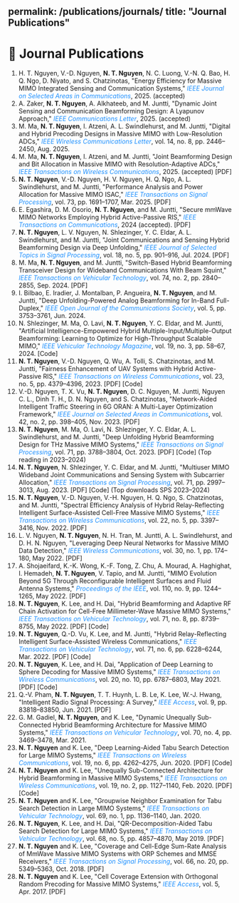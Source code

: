 permalink: /publications/journals/
title: "Journal Publications"
---

# 📄 Journal Publications  

<ol>

<li>
H. T. Nguyen, V.-D. Nguyen, <strong>N. T. Nguyen</strong>, N. C. Luong, V.-N. Q. Bao, H. Q. Ngo, D. Niyato, and S. Chatzinotas,  
"Energy Efficiency for Massive MIMO Integrated Sensing and Communication Systems,"  
<span style="color:#1E90FF;"><em>IEEE Journal on Selected Areas in Communications</em></span>, 2025. (accepted)
</li>

<li>
A. Zaker, <strong>N. T. Nguyen</strong>, A. Alkhateeb, and M. Juntti,  
"Dynamic Joint Sensing and Communication Beamforming Design: A Lyapunov Approach,"  
<span style="color:#1E90FF;"><em>IEEE Communications Letter</em></span>, 2025. (accepted)
</li>

<li>
M. Ma, <strong>N. T. Nguyen</strong>, I. Atzeni, A. L. Swindlehurst, and M. Juntti,  
"Digital and Hybrid Precoding Designs in Massive MIMO with Low-Resolution ADCs,"  
<span style="color:#1E90FF;"><em>IEEE Wireless Communications Letter</em></span>, vol. 14, no. 8, pp. 2446–2450, Aug. 2025.
</li>

<li>
M. Ma, <strong>N. T. Nguyen</strong>, I. Atzeni, and M. Juntti,  
"Joint Beamforming Design and Bit Allocation in Massive MIMO with Resolution-Adaptive ADCs,"  
<span style="color:#1E90FF;"><em>IEEE Transactions on Wireless Communications</em></span>, 2025. (accepted) [PDF]
</li>

<li>
<strong>N. T. Nguyen</strong>, V.-D. Nguyen, H. V. Nguyen, H. Q. Ngo, A. L. Swindlehurst, and M. Juntti,  
"Performance Analysis and Power Allocation for Massive MIMO ISAC,"  
<span style="color:#1E90FF;"><em>IEEE Transactions on Signal Processing</em></span>, vol. 73, pp. 1691–1707, Mar. 2025. [PDF]
</li>

<li>
E. Egashira, D. M. Osorio, <strong>N. T. Nguyen</strong>, and M. Juntti,  
"Secure mmWave MIMO Networks Employing Hybrid Active-Passive RIS,"  
<span style="color:#1E90FF;"><em>IEEE Transactions on Communications</em></span>, 2024 (accepted). [PDF]
</li>

<li>
<strong>N. T. Nguyen</strong>, L. V. Nguyen, N. Shlezinger, Y. C. Eldar, A. L. Swindlehurst, and M. Juntti,  
"Joint Communications and Sensing Hybrid Beamforming Design via Deep Unfolding,"  
<span style="color:#1E90FF;"><em>IEEE Journal of Selected Topics in Signal Processing</em></span>, vol. 18, no. 5, pp. 901–916, Jul. 2024. [PDF]
</li>

<li>
M. Ma, <strong>N. T. Nguyen</strong>, and M. Juntti,  
"Switch-Based Hybrid Beamforming Transceiver Design for Wideband Communications With Beam Squint,"  
<span style="color:#1E90FF;"><em>IEEE Transactions on Vehicular Technology</em></span>, vol. 74, no. 2, pp. 2840–2855, Sep. 2024. [PDF]
</li>

<li>
I. Bilbao, E. Iradier, J. Montalban, P. Angueira, <strong>N. T. Nguyen</strong>, and M. Juntti,  
"Deep Unfolding-Powered Analog Beamforming for In-Band Full-Duplex,"  
<span style="color:#1E90FF;"><em>IEEE Open Journal of the Communications Society</em></span>, vol. 5, pp. 3753–3761, Jun. 2024.
</li>

<li>
N. Shlezinger, M. Ma, O. Lavi, <strong>N. T. Nguyen</strong>, Y. C. Eldar, and M. Juntti,  
"Artificial Intelligence-Empowered Hybrid Multiple-Input/Multiple-Output Beamforming: Learning to Optimize for High-Throughput Scalable MIMO,"  
<span style="color:#1E90FF;"><em>IEEE Vehicular Technology Magazine</em></span>, vol. 19, no. 3, pp. 58–67, 2024. [Code]
</li>

<li>
<strong>N. T. Nguyen</strong>, V.-D. Nguyen, Q. Wu, A. Tolli, S. Chatzinotas, and M. Juntti,  
"Fairness Enhancement of UAV Systems with Hybrid Active-Passive RIS,"  
<span style="color:#1E90FF;"><em>IEEE Transactions on Wireless Communications</em></span>, vol. 23, no. 5, pp. 4379–4396, 2023. [PDF] [Code]
</li>

<li>
V.-D. Nguyen, T. X. Vu, <strong>N. T. Nguyen</strong>, D. C. Nguyen, M. Juntti, Nguyen C. L., Dinh T. H., D. N. Nguyen, and S. Chatzinotas,  
"Network-Aided Intelligent Traffic Steering in 6G ORAN: A Multi-Layer Optimization Framework,"  
<span style="color:#1E90FF;"><em>IEEE Journal on Selected Areas in Communications</em></span>, vol. 42, no. 2, pp. 398–405, Nov. 2023. [PDF]
</li>

<li>
<strong>N. T. Nguyen</strong>, M. Ma, O. Lavi, N. Shlezinger, Y. C. Eldar, A. L. Swindlehurst, and M. Juntti,  
"Deep Unfolding Hybrid Beamforming Design for THz Massive MIMO Systems,"  
<span style="color:#1E90FF;"><em>IEEE Transactions on Signal Processing</em></span>, vol. 71, pp. 3788–3804, Oct. 2023. [PDF] [Code] (Top reading in 2023–2024)
</li>

<li>
<strong>N. T. Nguyen</strong>, N. Shlezinger, Y. C. Eldar, and M. Juntti,  
"Multiuser MIMO Wideband Joint Communications and Sensing System with Subcarrier Allocation,"  
<span style="color:#1E90FF;"><em>IEEE Transactions on Signal Processing</em></span>, vol. 71, pp. 2997–3013, Aug. 2023. [PDF] [Code] (Top downloads SPS 2023–2024)
</li>

<li>
<strong>N. T. Nguyen</strong>, V.-D. Nguyen, V.-H. Nguyen, H. Q. Ngo, S. Chatzinotas, and M. Juntti,  
"Spectral Efficiency Analysis of Hybrid Relay-Reflecting Intelligent Surface-Assisted Cell-Free Massive MIMO Systems,"  
<span style="color:#1E90FF;"><em>IEEE Transactions on Wireless Communications</em></span>, vol. 22, no. 5, pp. 3397–3416, Nov. 2022. [PDF]
</li>

<li>
L. V. Nguyen, <strong>N. T. Nguyen</strong>, N. H. Tran, M. Juntti, A. L. Swindlehurst, and D. H. N. Nguyen,  
"Leveraging Deep Neural Networks for Massive MIMO Data Detection,"  
<span style="color:#1E90FF;"><em>IEEE Wireless Communications</em></span>, vol. 30, no. 1, pp. 174–180, May 2022. [PDF]
</li>

<li>
A. Shojaeifard, K.-K. Wong, K.-F. Tong, Z. Chu, A. Mourad, A. Haghighat, I. Hemadeh, <strong>N. T. Nguyen</strong>, V. Tapio, and M. Juntti,  
"MIMO Evolution Beyond 5G Through Reconfigurable Intelligent Surfaces and Fluid Antenna Systems,"  
<span style="color:#1E90FF;"><em>Proceedings of the IEEE</em></span>, vol. 110, no. 9, pp. 1244–1265, May 2022. [PDF]
</li>

<li>
<strong>N. T. Nguyen</strong>, K. Lee, and H. Dai,  
"Hybrid Beamforming and Adaptive RF Chain Activation for Cell-Free Millimeter-Wave Massive MIMO Systems,"  
<span style="color:#1E90FF;"><em>IEEE Transactions on Vehicular Technology</em></span>, vol. 71, no. 8, pp. 8739–8755, May 2022. [PDF] [Code]
</li>

<li>
<strong>N. T. Nguyen</strong>, Q.-D. Vu, K. Lee, and M. Juntti,  
"Hybrid Relay-Reflecting Intelligent Surface-Assisted Wireless Communications,"  
<span style="color:#1E90FF;"><em>IEEE Transactions on Vehicular Technology</em></span>, vol. 71, no. 6, pp. 6228–6244, Mar. 2022. [PDF] [Code]
</li>

<li>
<strong>N. T. Nguyen</strong>, K. Lee, and H. Dai,  
"Application of Deep Learning to Sphere Decoding for Massive MIMO Systems,"  
<span style="color:#1E90FF;"><em>IEEE Transactions on Wireless Communications</em></span>, vol. 20, no. 10, pp. 6787–6803, May 2021. [PDF] [Code]
</li>

<li>
Q.-V. Pham, <strong>N. T. Nguyen</strong>, T. T. Huynh, L. B. Le, K. Lee, W.-J. Hwang,  
"Intelligent Radio Signal Processing: A Survey,"  
<span style="color:#1E90FF;"><em>IEEE Access</em></span>, vol. 9, pp. 83818–83850, Jun. 2021. [PDF]
</li>

<li>
G. M. Gadiel, <strong>N. T. Nguyen</strong>, and K. Lee,  
"Dynamic Unequally Sub-Connected Hybrid Beamforming Architecture for Massive MIMO Systems,"  
<span style="color:#1E90FF;"><em>IEEE Transactions on Vehicular Technology</em></span>, vol. 70, no. 4, pp. 3469–3478, Mar. 2021.
</li>

<li>
<strong>N. T. Nguyen</strong> and K. Lee,  
"Deep Learning-Aided Tabu Search Detection for Large MIMO Systems,"  
<span style="color:#1E90FF;"><em>IEEE Transactions on Wireless Communications</em></span>, vol. 19, no. 6, pp. 4262–4275, Jun. 2020. [PDF] [Code]
</li>

<li>
<strong>N. T. Nguyen</strong> and K. Lee,  
"Unequally Sub-Connected Architecture for Hybrid Beamforming in Massive MIMO Systems,"  
<span style="color:#1E90FF;"><em>IEEE Transactions on Wireless Communications</em></span>, vol. 19, no. 2, pp. 1127–1140, Feb. 2020. [PDF] [Code]
</li>

<li>
<strong>N. T. Nguyen</strong> and K. Lee,  
"Groupwise Neighbor Examination for Tabu Search Detection in Large MIMO Systems,"  
<span style="color:#1E90FF;"><em>IEEE Transactions on Vehicular Technology</em></span>, vol. 69, no. 1, pp. 1136–1140, Jan. 2020.
</li>

<li>
<strong>N. T. Nguyen</strong>, K. Lee, and H. Dai,  
"QR-Decomposition-Aided Tabu Search Detection for Large MIMO Systems,"  
<span style="color:#1E90FF;"><em>IEEE Transactions on Vehicular Technology</em></span>, vol. 68, no. 5, pp. 4857–4870, May 2019. [PDF]
</li>

<li>
<strong>N. T. Nguyen</strong> and K. Lee,  
"Coverage and Cell-Edge Sum-Rate Analysis of MmWave Massive MIMO Systems with ORP Schemes and MMSE Receivers,"  
<span style="color:#1E90FF;"><em>IEEE Transactions on Signal Processing</em></span>, vol. 66, no. 20, pp. 5349–5363, Oct. 2018. [PDF]
</li>

<li>
<strong>N. T. Nguyen</strong> and K. Lee,  
"Cell Coverage Extension with Orthogonal Random Precoding for Massive MIMO Systems,"  
<span style="color:#1E90FF;"><em>IEEE Access</em></span>, vol. 5, Apr. 2017. [PDF]
</li>

</ol>
